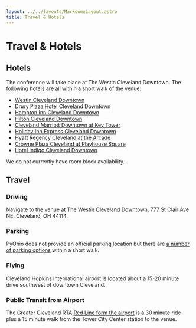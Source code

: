 ```yaml
---
layout: ../../layouts/MarkdownLayout.astro
title: Travel & Hotels
---
```


# Travel & Hotels

## Hotels

The conference will take place at The Westin Cleveland Downtown. The following hotels are all within a short walk of the venue:

- [Westin Cleveland Downtown](https://www.marriott.com/en-us/hotels/clewi-the-westin-cleveland-downtown/)
- [Drury Plaza Hotel Cleveland Downtown](https://www.druryhotels.com/locations/cleveland-oh/drury-plaza-hotel-cleveland-downtown)
- [Hampton Inn Cleveland Downtown](https://www.hilton.com/en/hotels/cledthx-hampton-cleveland-downtown/)
- [Hilton Cleveland Downtown](https://www.hilton.com/en/hotels/cledohh-hilton-cleveland-downtown/)
- [Cleveland Marriott Downtown at Key Tower](https://www.marriott.com/en-us/hotels/clesc-cleveland-marriott-downtown-at-key-tower/)
- [Holiday Inn Express Cleveland Downtown](https://www.ihg.com/holidayinnexpress/hotels/us/en/cleveland/cleoh/hoteldetail)
- [Hyatt Regency Cleveland at the Arcade](https://www.hyatt.com/hyatt-regency/en-US/clerc-hyatt-regency-cleveland-at-the-arcade)
- [Crowne Plaza Cleveland at Playhouse Square](https://www.ihg.com/crowneplaza/hotels/us/en/cleveland/cleps/hoteldetail)
- [Hotel Indigo Cleveland Downtown](https://www.ihg.com/hotelindigo/hotels/us/en/cleveland/clehr/hoteldetail)

We do not currently have room block availability.

## Travel

### Driving

Navigate to the venue at The Westin Cleveland Downtown, 777 St Clair Ave NE, Cleveland, OH 44114.

### Parking

PyOhio does not provide an official parking location but there are [a number of parking options](https://en.parkopedia.com/parking/locations/westin_hotels_%26_resorts_777_saint_clair_ave_ne_cleveland_ohio_44114_united_states_jag5dpmuj5d0sp5733/?country=us&arriving=202407270800&leaving=202407272100) within a short walk.

### Flying

Cleveland Hopkins International airport is located about a 15-20 minute drive southwest of downtown Cleveland.

### Public Transit from Airport

The Greater Cleveland RTA [Red Line form the airport](https://maps.app.goo.gl/kSs9oxkT9wUwvu2U9) is a 30 minute ride plus a 15 minute walk from the Tower City Center station to the venue.
